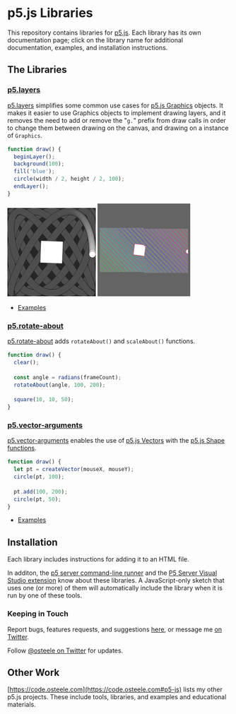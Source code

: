 # p5.js Libraries

This repository contains libraries for [p5.js](https://p5js.org). Each library
has its own documentation page; click on the library name for additional
documentation, examples, and installation instructions.

## The Libraries

### [p5.layers](./p5.layers/)

[p5.layers](./p5.layers/) simplifies some common use cases for [p5.js
Graphics](https://p5js.org/reference/#/p5/createGraphics) objects. It makes it
easier to use Graphics objects to implement drawing layers, and it removes the
need to add or remove the "`g.`" prefix from draw calls in order to change them
between drawing on the canvas, and drawing on a instance of `Graphics`.

```js
function draw() {
  beginLayer();
  background(100);
  fill('blue');
  circle(width / 2, height / 2, 100);
  endLayer();
}
```

![trail example animation](./p5.layers/docs/trail.gif)
![trail example animation](./p5.layers/docs/slices.gif)

* [Examples](./p5.layers/examples)

### [p5.rotate-about](./p5.rotate-about/)

[p5.rotate-about](./p5.rotate-about/) adds `rotateAbout()` and `scaleAbout()`
functions.

```js
function draw() {
  clear();

  const angle = radians(frameCount);
  rotateAbout(angle, 100, 200);

  square(10, 10, 50);
}
```

### [p5.vector-arguments](./p5.vector-arguments/)

[p5.vector-arguments](./p5.vector-arguments/) enables the use of [p5.js
Vectors](https://p5js.org/reference/#/p5/createVector) with the [p5.js Shape
functions](https://p5js.org/reference/#group-Shape).

```js
function draw() {
  let pt = createVector(mouseX, mouseY);
  circle(pt, 100);

  pt.add(100, 200);
  circle(pt, 50);
}
```

* [Examples](./p5.vector-arguments/examples)

## Installation

Each library includes instructions for adding it to an HTML file.

In additon, the [p5 server command-line
runner](https://osteele.github.io/p5-server/) and the [P5 Server Visual Studio
extension](https://marketplace.visualstudio.com/items?itemName=osteele.p5-server)
know about these libraries. A JavaScript-only sketch that uses one (or more) of
them will automatically include the library when it is run by one of these
tools.

### Keeping in Touch

Report bugs, features requests, and suggestions
[here](https://github.com/osteele/p5.libs/issues), or message me [on
Twitter](https://twitter.com/osteele).

Follow [@osteele on Twitter](https://twitter.com/osteele) for updates.

## Other Work

[https://code.osteele.com](https://code.osteele.com#p5-js) lists my other p5.js
projects. These include tools, libraries, and examples and educational
materials.
